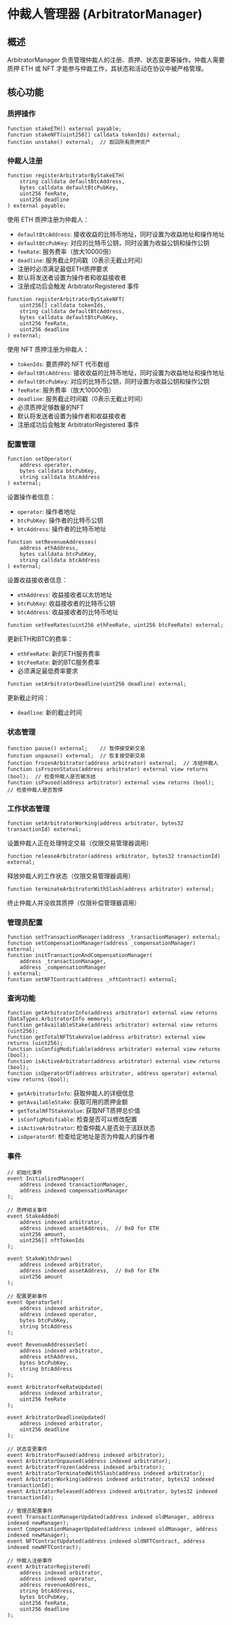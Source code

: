 # 仲裁人管理器 (ArbitratorManager)

## 概述
ArbitratorManager 负责管理仲裁人的注册、质押、状态变更等操作。仲裁人需要质押 ETH 或 NFT 才能参与仲裁工作，其状态和活动在协议中被严格管理。

## 核心功能

### 质押操作

```solidity
function stakeETH() external payable;
function stakeNFT(uint256[] calldata tokenIds) external;
function unstake() external;  // 取回所有质押资产
```

### 仲裁人注册

```solidity
function registerArbitratorByStakeETH(
    string calldata defaultBtcAddress,
    bytes calldata defaultBtcPubKey,
    uint256 feeRate,
    uint256 deadline
) external payable;
```
使用 ETH 质押注册为仲裁人：
- `defaultBtcAddress`: 接收收益的比特币地址，同时设置为收益地址和操作地址
- `defaultBtcPubKey`: 对应的比特币公钥，同时设置为收益公钥和操作公钥
- `feeRate`: 服务费率（放大10000倍）
- `deadline`: 服务截止时间戳（0表示无截止时间）
- 注册时必须满足最低ETH质押要求
- 默认将发送者设置为操作者和收益接收者
- 注册成功后会触发 ArbitratorRegistered 事件

```solidity
function registerArbitratorByStakeNFT(
    uint256[] calldata tokenIds,
    string calldata defaultBtcAddress,
    bytes calldata defaultBtcPubKey,
    uint256 feeRate,
    uint256 deadline
) external;
```
使用 NFT 质押注册为仲裁人：
- `tokenIds`: 要质押的 NFT 代币数组
- `defaultBtcAddress`: 接收收益的比特币地址，同时设置为收益地址和操作地址
- `defaultBtcPubKey`: 对应的比特币公钥，同时设置为收益公钥和操作公钥
- `feeRate`: 服务费率（放大10000倍）
- `deadline`: 服务截止时间戳（0表示无截止时间）
- 必须质押足够数量的NFT
- 默认将发送者设置为操作者和收益接收者
- 注册成功后会触发 ArbitratorRegistered 事件

### 配置管理

```solidity
function setOperator(
    address operator,
    bytes calldata btcPubKey,
    string calldata btcAddress
) external;
```
设置操作者信息：
- `operator`: 操作者地址
- `btcPubKey`: 操作者的比特币公钥
- `btcAddress`: 操作者的比特币地址

```solidity
function setRevenueAddresses(
    address ethAddress,
    bytes calldata btcPubKey,
    string calldata btcAddress
) external;
```
设置收益接收者信息：
- `ethAddress`: 收益接收者以太坊地址
- `btcPubKey`: 收益接收者的比特币公钥
- `btcAddress`: 收益接收者的比特币地址

```solidity
function setFeeRates(uint256 ethFeeRate, uint256 btcFeeRate) external;
```
更新ETH和BTC的费率：
- `ethFeeRate`: 新的ETH服务费率
- `btcFeeRate`: 新的BTC服务费率
- 必须满足最低费率要求

```solidity
function setArbitratorDeadline(uint256 deadline) external;
```
更新截止时间：
- `deadline`: 新的截止时间

### 状态管理

```solidity
function pause() external;    // 暂停接受新交易
function unpause() external;  // 恢复接受新交易
function frozenArbitrator(address arbitrator) external;  // 冻结仲裁人
function isFrozenStatus(address arbitrator) external view returns (bool);  // 检查仲裁人是否被冻结
function isPaused(address arbitrator) external view returns (bool);  // 检查仲裁人是否暂停
```

### 工作状态管理

```solidity
function setArbitratorWorking(address arbitrator, bytes32 transactionId) external;
```
设置仲裁人正在处理特定交易（仅限交易管理器调用）

```solidity
function releaseArbitrator(address arbitrator, bytes32 transactionId) external;
```
释放仲裁人的工作状态（仅限交易管理器调用）

```solidity
function terminateArbitratorWithSlash(address arbitrator) external;
```
终止仲裁人并没收其质押（仅限补偿管理器调用）

### 管理员配置

```solidity
function setTransactionManager(address _transactionManager) external;
function setCompensationManager(address _compensationManager) external;
function initTransactionAndCompensationManager(
    address _transactionManager, 
    address _compensationManager
) external;
function setNFTContract(address _nftContract) external;
```

### 查询功能

```solidity
function getArbitratorInfo(address arbitrator) external view returns (DataTypes.ArbitratorInfo memory);
function getAvailableStake(address arbitrator) external view returns (uint256);
function getTotalNFTStakeValue(address arbitrator) external view returns (uint256);
function isConfigModifiable(address arbitrator) external view returns (bool);
function isActiveArbitrator(address arbitrator) external view returns (bool);
function isOperatorOf(address arbitrator, address operator) external view returns (bool);
```

- `getArbitratorInfo`: 获取仲裁人的详细信息
- `getAvailableStake`: 获取可用的质押金额
- `getTotalNFTStakeValue`: 获取NFT质押总价值
- `isConfigModifiable`: 检查是否可以修改配置
- `isActiveArbitrator`: 检查仲裁人是否处于活跃状态
- `isOperatorOf`: 检查给定地址是否为仲裁人的操作者

### 事件

```solidity
// 初始化事件
event InitializedManager(
    address indexed transactionManager, 
    address indexed compensationManager
);

// 质押相关事件
event StakeAdded(
    address indexed arbitrator, 
    address indexed assetAddress,  // 0x0 for ETH
    uint256 amount,
    uint256[] nftTokenIds
);

event StakeWithdrawn(
    address indexed arbitrator,
    address indexed assetAddress,  // 0x0 for ETH
    uint256 amount
);

// 配置更新事件
event OperatorSet(
    address indexed arbitrator,
    address indexed operator,
    bytes btcPubKey,
    string btcAddress
);

event RevenueAddressesSet(
    address indexed arbitrator,
    address ethAddress,
    bytes btcPubKey,
    string btcAddress
);

event ArbitratorFeeRateUpdated(
    address indexed arbitrator,
    uint256 feeRate
);

event ArbitratorDeadlineUpdated(
    address indexed arbitrator, 
    uint256 deadline
);

// 状态变更事件
event ArbitratorPaused(address indexed arbitrator);
event ArbitratorUnpaused(address indexed arbitrator);
event ArbitratorFrozen(address indexed arbitrator);
event ArbitratorTerminatedWithSlash(address indexed arbitrator);
event ArbitratorWorking(address indexed arbitrator, bytes32 indexed transactionId);
event ArbitratorReleased(address indexed arbitrator, bytes32 indexed transactionId);

// 管理员配置事件
event TransactionManagerUpdated(address indexed oldManager, address indexed newManager);
event CompensationManagerUpdated(address indexed oldManager, address indexed newManager);
event NFTContractUpdated(address indexed oldNFTContract, address indexed newNFTContract);

// 仲裁人注册事件
event ArbitratorRegistered(
    address indexed arbitrator,
    address indexed operator,
    address revenueAddress,
    string btcAddress,
    bytes btcPubKey,
    uint256 feeRate,
    uint256 deadline
);

